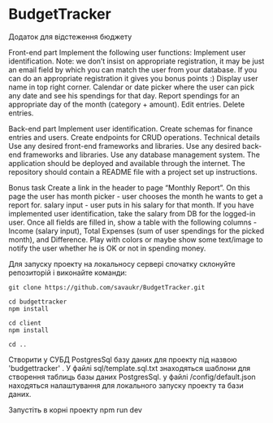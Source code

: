 # BudgetTracker
Додаток для відстеження бюджету

Front-end part
Implement the following user functions:
Implement user identification.
Note: we don’t insist on appropriate registration, it may be just an email field by which you can match the user from your database. If you can do an appropriate registration it gives you bonus points :)
Display user name in top right corner.
Calendar or date picker where the user can pick any date and see his spendings for that day.
Report spendings for an appropriate day of the month (category + amount).
Edit entries.
Delete entries.

Back-end part
Implement user identification. 
Create schemas for finance entries and users.
Create endpoints for CRUD operations.
Technical details
Use any desired front-end frameworks and libraries.
Use any desired back-end frameworks and libraries.
Use any database management system.
The application should be deployed and available through the internet.
The repository should contain a README file with a project set up instructions.

Bonus task
Create a link in the header to page “Monthly Report”.
On this page the user has
month picker - user chooses the month he wants to get a report for.
salary input - user puts in his salary for that month. If you have implemented user identification, take the salary from DB for the logged-in user.
Once all fields are filled in, show a table with the following columns - Income (salary input), Total Expenses (sum of user spendings for the picked month), and Difference.
Play with colors or maybe show some text/image to notify the user whether he is OK or not in spending money.



Для запуску проекту на локальносу сервері спочатку склонуйте репозиторій і виконайте команди:

 	git clone https://github.com/savaukr/BudgetTracker.git

 	cd budgettracker
 	npm install

 	cd client 
 	npm install

 	cd ..

Створити у СУБД PostgresSql базу даних для проекту під назвою 'budgettracker' .
У файлі sql/template.sql.txt знаходяться шаблони для створення таблиць базы даних PostgresSql. у файлі /config/default.json находяться налаштування для локального запуску проекту та бази даних.

Запустіть в корні проекту npm run dev